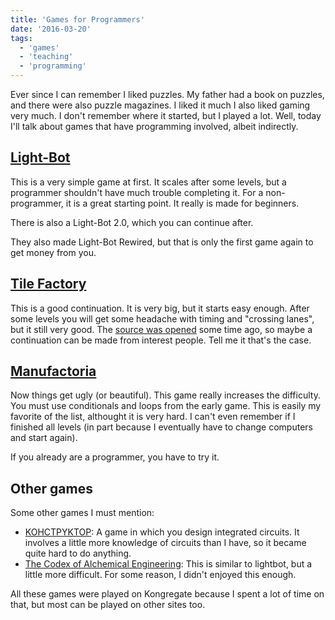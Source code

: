 ```yaml
---
title: 'Games for Programmers'
date: '2016-03-20'
tags:
  - 'games'
  - 'teaching'
  - 'programming'
---
```


Ever since I can remember I liked puzzles. My father had a book on puzzles, and
there were also puzzle magazines. I liked it much
I also liked gaming very much. I don't remember where it started, but I played
a lot.
Well, today I'll talk about games that have programming involved, albeit
indirectly.

## [Light-Bot](http://www.kongregate.com/games/Coolio_Niato/light-bot)

This is a very simple game at first. It scales after some levels, but a
programmer shouldn't have much trouble completing it.
For a non-programmer, it is a great starting point. It really is made for
beginners.

There is also a Light-Bot 2.0, which you can continue after.

They also made Light-Bot Rewired, but that is only the first game again to get
money from you.

## [Tile Factory](http://www.kongregate.com/games/duerig/tile-factory)

This is a good continuation. It is very big, but it starts easy enough.
After some levels you will get some headache with timing and "crossing lanes",
but it still very good.
The [source was
opened](https://github.com/Tile-Factory-Unbound/tile-factory-unbound)
some time ago, so maybe a continuation can be made from interest people.
Tell me it that's the case.

## [Manufactoria](http://www.kongregate.com/games/PleasingFungus/manufactoria)

Now things get ugly (or beautiful). This game really increases the difficulty.
You must use conditionals and loops from the early game.
This is easily my favorite of the list, althought it is very hard.
I can't even remember if I finished all levels (in part because I eventually
have to change computers and start again).

If you already are a programmer, you have to try it.

## Other games

Some other games I must mention:

- [KOHCTPYKTOP](http://www.kongregate.com/games/krispykrem/kohctpyktop-engineer-of-the-people):
  A game in which you design integrated circuits. It involves a little more
  knowledge of circuits than I have, so it became quite hard to do anything.
- [The Codex of Alchemical
  Engineering](http://www.kongregate.com/games/krispykrem/the-codex-of-alchemical-engineering):
  This is similar to lightbot, but a little more difficult. For some reason, I
  didn't enjoyed this enough.

All these games were played on Kongregate because I spent a lot of time on that,
but most can be played on other sites too.
